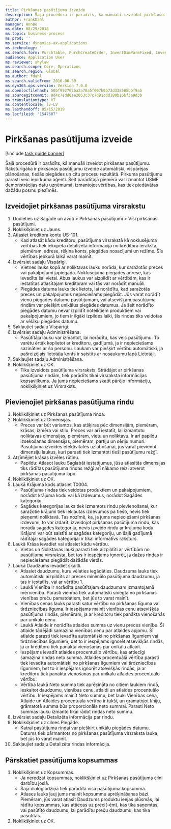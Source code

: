 ```yaml
---
title: Pirkšanas pasūtījuma izveide
description: Šajā procedūrā ir parādīts, kā manuāli izveidot pirkšanas pasūtījumu.
author: FrankDahl
manager: AnnBe
ms.date: 08/29/2018
ms.topic: business-process
ms.prod: ''
ms.service: dynamics-ax-applications
ms.technology: ''
ms.search.form: PurchTable, PurchCreateOrder, InventDimParmFixed, InventItemIdLookupPurchase, InventProductDimensionLookup, PurchTotals
audience: Application User
ms.reviewer: shylaw
ms.search.scope: Core, Operations
ms.search.region: Global
ms.author: fdahl
ms.search.validFrom: 2016-06-30
ms.dyn365.ops.version: Version 7.0.0
ms.openlocfilehash: 50bf9927626a2a78a5f007b0b73d338585bbf9ab
ms.sourcegitcommit: 9d4c7edd0ae2053c37c7d81cdd180b16bf3a9d3b
ms.translationtype: HT
ms.contentlocale: lv-LV
ms.lasthandoff: 05/15/2019
ms.locfileid: "1547607"
---
```

# <a name="create-a-purchase-order"></a>Pirkšanas pasūtījuma izveide

[!include [task guide banner](../../includes/task-guide-banner.md)]

Šajā procedūrā ir parādīts, kā manuāli izveidot pirkšanas pasūtījumu. Raksturīgāka ir pirkšanas pasūtījumu izveide automātiski, vispārējas plānošanas, tiešās piegādes un citu procesu rezultātā. Pirkuma pasūtījumu parasti veic iepirkuma aģenti. Šeit parādītajā piemērā var izmantot USMF demonstrācijas datu uzņēmumā, izmantojot vērtības, kas tiek piedāvātas dažādu posmu piezīmēs.


## <a name="create-the-purchase-order-header"></a>Izveidojiet pirkšanas pasūtījuma virsrakstu
1. Dodieties uz Sagāde un avoti > Pirkšanas pasūtījumi > Visi pirkšanas pasūtījumi.
2. Noklikšķiniet uz Jauns.
3. Atlasiet kreditora kontu US-101.
    * Kad atlasāt kādu kreditoru, pasūtījuma virsrakstā kā noklusējuma vērtības tiek iekopēta detalizētā informācija no kreditora ieraksta, piemēram, adrese, rēķina konts, piegādes nosacījumi un režīms. Šīs vērtības jebkurā laikā varat mainīt.  
4. Izvērsiet sadaļu Vispārīgi.
    * Vietnes lauks kopā ar noliktavas lauku norāda, kur saražotās preces vai pakalpojumi jāpiegādā. Noklusējuma piegādes adrese, kas ievadīta šai vietai. Abus laukus var aizpildīt ar vērtībām, kas ir iestatītas atlasītajam kreditoram vai tās var norādīt manuāli.  
    * Piegādes datuma lauks tiek lietots, lai norādītu, kad saražotās preces un pakalpojumus nepieciešams piegādāt. Jūs varat norādīt vienu piegādes datumu pasūtījumam, vai atsevišķām pasūtījuma rindām var piešķirt unikālus piegādes datumus. Ja šeit norādīto piegādes datumu nevar izpildīt noteiktiem produktiem vai pakalpojumiem, jo tiem ir ilgāki izpildes laiki, šīs rindas tiks veidotas ar vēlāku piegādes datumu.  
5. Sakļaujiet sadaļu Vispārīgi.
6. Izvērsiet sadaļu Administrēšana.
    * Pasūtītāja lauku var izmantot, lai norādītu, kas veic pasūtījumu. To varētu ērtāk koplietot ar kreditoru, gadījumā, ja ir nepieciešams sazināties ar šo personu. Laukam var piešķirt vērtību automātiski, ja pašreizējais lietotāja konts ir saistīts ar nosaukumu lapā Lietotāji.  
7. Sakļaujiet sadaļu Administrēšana.
8. Noklikšķiniet uz OK.
    * Tika izveidots pasūtījuma virsraksts. Strādājot ar pirkšanas pasūtījuma rindām, tiek parādīts tikai virsraksta informācijas kopsavilkums. Ja jums nepieciešams skatīt pārējo informāciju, noklikšķiniet uz Virsraksts.  

## <a name="add-a-purchase-order-line"></a>Pievienojiet pirkšanas pasūtījuma rindu
1. Noklikšķiniet uz Pirkšanas pasūtījuma rinda.
2. Noklikšķiniet uz Dimensijas.
    * Preces var būt variantos, kas atšķiras pēc dimensijām, piemēram, krāsas, izmēra vai stilu. Preces var arī iestatīt, lai izmantotu noliktavas dimensijas, piemēram, vietu un noliktavu. Ir arī papildu izsekošanas dimensijas, piemēram, partiju un sēriju numuri. Pasūtījuma izveides efektivitātes uzlabošanai, jūs varat pievienot dimensiju laukus, kuri parasti tiek izmantoti tieši pasūtījumu režģī.  
3. Atzīmējiet krāsas izvēles rūtiņu.
    * Papildu: Atlasot lauku Saglabāt iestatījumus, jūsu atlasītās dimensijas tiks rādītas pasūtījuma rindas režģī arī nākamo reizi atverot pirkšanas pasūtījuma lapu.  
4. Noklikšķiniet uz OK.
5. Laukā Krājuma kods atlasiet T0004.
    * Pasūtījuma rindas tiek veidotas produktiem un pakalpojumiem, norādot krājuma kodu vai kā izdevumus, norādot Sagādes kategoriju.  
    * Sagādes kategorijas lauks tiek izmantots rindu pievienošanai, kur saražotie krājumi tiek iekļautas izdevumos pa tiešo, nevis tiek pieņemti noliktavā. Tas nozīmē, ka, ja jums nepieciešami pirkšanas izdevumi, to var izdarīt, izveidojot pirkšanas pasūtījuma rindu, kas norāda sagādes kategoriju, nevis izveido rindu ar krājuma kodu. Krājumi var būt saistīti ar sagādes kategoriju, un šajā gadījumā rādītajai sagādes kategorijai ir tikai informatīvs raksturs.  
6. Laukā Krāsa ievadiet vai atlasiet kādu vērtību.
    * Vietas un Noliktavas lauki parasti tiek aizpildīti ar vērtībām no pasūtījuma virsraksta, bet tos ir iespējams ignorēt, ja dažas rindas ir nepieciešams piegādāt dažādās vietās.  
7. Laukā Daudzums ievadiet skaitli.
    * Atlasiet daudzumu, kuru vēlaties iegādāties. Daudzuma lauks tiek automātiski aizpildīts ar preces minimālo pasūtījuma daudzumu, ja tas ir iestatīts, vai ar vērtību 1.  
    * Laukā Vienība ir norādīta pasūtītajam daudzumam izmantojamā mērvienība. Parasti vienība tiek automātiski sniegta no pirkšanas vienības preču pamatdatiem, bet jūs to varat mainīt.  
    * Vienības cenas lauks parasti satur vērtību no pirkšanas līguma vai tirdzniecības līguma. Ir iespējams mainīt vienības cenu atsevišķās pasūtījuma rindās, piemēram, ja ar kreditoru tiek panākta vienošanās par unikālu cenu.  
    * Laukā Atlaide ir norādīta atlaides summa uz vienu preces vienību. Šī atlaide tādējādi samazina vienības cenu par atlaides apjomu. Šī atlaide parasti tiek ievadīta automātiski no pirkšanas līgumiem vai tirdzniecības līgumiem, bet to ir iespējams ignorēt atsevišķās rindās, ja ar kreditoru tiek panākta vienošanās par unikālu atlaidi.  
    * Iespējams ievadīt atlaides procentuālo vērtību, kas attiecīgi samazina rindas neto summa. Atlaides procentuālā vērtība parasti tiek ievadīta automātiski no pirkšanas līgumiem vai tirdzniecības līgumiem, bet to ir iespējams ignorēt atsevišķās rindās, ja ar kreditoru tiek panākta vienošanās par unikālu atlaides procentuālo vērtību.  
    * Vērtība laukā Neto summa tiek aprēķināta no citiem laukiem rindā, ieskaitot daudzumu, vienības cenu, atlaidi un atlaides procentuālo vērtību. Ir iespējams mainīt Neto summu, bet lauki Vienības cena, Atlaide un Atlaides procentuālā vērtība ir tukši, un grāmatojot līniju, grāmatotā summa būs proporcionāla neto summai. Parasti Neto summas lauku izmanto tikai rādot rindas neto summu.  
8. Izvērsiet sadaļu Detalizēta informācija par rindu.
9. Noklikšķiniet uz cilnes Piegāde.
    * Katrai pasūtījuma rindai var piešķirt unikālu piegādes datumu. Datums tiek pārmantots no pirkšanas pasūtījuma virsraksta lauka, bet jūs to varat mainīt.  
10. Sakļaujiet sadaļu Detalizēta rindas informācija.

## <a name="review-order-totals"></a>Pārskatiet pasūtījuma kopsummas
1. Noklikšķiniet uz Kopsummas.
    * Ja neredzat kopsummas, noklikšķiniet uz Pirkšanas pasūtījuma cilni darbību joslā.  
    * Šajā dialoglodziņā tiek parādīta visa pasūtījuma kopsumma.  
    * Atlases lauks ļauj jums mainīt kopsummu aprēķināšanas bāzi. Piemēram, jūs varat atlasīt Daudzums produktu ieejas plūsmās, lai rādītu kopsummas, kas attiecas uz preci(-ēm), kas tika saņemtas, vai pasūtīto daudzumu, lai parādītu preču daudzumu, kas tika pasūtītas.  
2. Noklikšķiniet uz OK.

